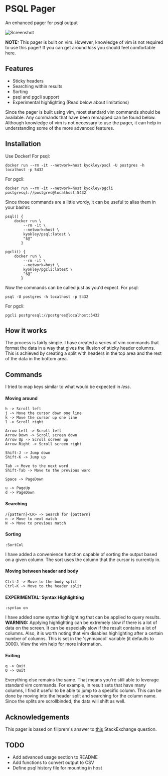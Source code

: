 # PSQL Pager

An enhanced pager for psql output

![Screenshot](/../screenshots/screenshots/output.gif?raw=true)

**NOTE:** This pager is built on vim. However, knowledge of vim is not required to use this pager! If you can get around *less* you should feel comfortable here.

## Features
- Sticky headers
- Searching within results
- Sorting
- psql and pgcli support
- Experimental highlighting (Read below about limitations)

Since the pager is built using vim, most standard vim commands should be available. Any commands that have been remapped can be found below. Although knowledge of vim is not necessary to use the pager, it can help in understanding some of the more advanced features.

## Installation
Use Docker!
For psql:
```
docker run --rm -it --network=host kyokley/psql -U postgres -h localhost -p 5432
```
For pgcli:
```
docker run --rm -it --network=host kyokley/pgcli postgresql://postgres@localhost:5432
```

Since those commands are a little wordy, it can be useful to alias them in your bashrc
```
psql() {
    docker run \
        --rm -it \
        --network=host \
        kyokley/psql:latest \
        "$@"
       }

pgcli() {
    docker run \
        --rm -it \
        --network=host \
        kyokley/pgcli:latest \
        "$@"
       }
```
Now the commands can be called just as you'd expect.
For psql:
```
psql -U postgres -h localhost -p 5432
```
For pgcli:
```
pgcli postgresql://postgres@localhost:5432
```

## How it works
The process is fairly simple. I have created a series of vim commands that format the data in a way that gives the illusion of sticky header columns. This is achieved by creating a split with headers in the top area and the rest of the data in the bottom area.

## Commands
I tried to map keys similar to what would be expected in *less*.

#### Moving around
```
h -> Scroll left
j -> Move the cursor down one line
k -> Move the cursor up one line
l -> Scroll right

Arrow Left -> Scroll left
Arrow Down -> Scroll screen down
Arrow Up -> Scroll screen up
Arrow Right -> Scroll screen right

Shift-J -> Jump down
Shift-K -> Jump up

Tab -> Move to the next word
Shift-Tab -> Move to the previous word

Space -> PageDown

u -> PageUp
d -> PageDown
```

#### Searching
```
/{pattern}<CR> -> Search for {pattern}
n -> Move to next match
N -> Move to previous match
```

#### Sorting
```
:SortCol
```
I have added a convenience function capable of sorting the output based on a given column. The sort uses the column that the cursor is currently in.

#### Moving between header and body
```
Ctrl-J -> Move to the body split
Ctrl-K -> Move to the header split
```

#### EXPERIMENTAL: Syntax Highlighting
```
:syntax on
```
I have added some syntax highlighting that can be applied to query results. **WARNING:** Applying highlighting can be extremely slow if there is a lot of data on the screen. It can be especially slow if the result contains a lot of columns. Also, it is worth noting that vim disables highlighting after a certain number of columns. This is set in the 'synmaxcol' variable (it defaults to 3000). View the vim help for more information.

#### Exiting
```
q -> Quit
Q -> Quit
```

Everything else remains the same. That means you're still able to leverage standard vim commands. For example, in result sets that have many columns, I find it useful to be able to jump to a specific column. This can be done by moving into the header split and searching for the column name. Since the splits are scrollbinded, the data will shift as well.

## Acknowledgements
This pager is based on filiprem's answer to [this](http://unix.stackexchange.com/a/27840) StackExchange question.

## TODO
 - Add advanced usage section to README
 - Add functions to convert output to CSV
 - Define psql history file for mounting in host
